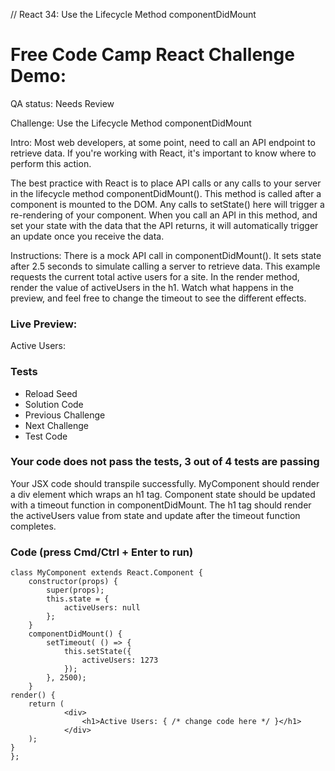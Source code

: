 // React 34: Use the Lifecycle Method componentDidMount

# Free Code Camp React Challenge Demo: 

QA status: Needs Review

Challenge: Use the Lifecycle Method componentDidMount

Intro: Most web developers, at some point, need to call an API endpoint to retrieve data. If you're working with React, it's important to know where to perform this action. 

The best practice with React is to place API calls or any calls to your server in the lifecycle method componentDidMount(). This method is called after a component is mounted to the DOM. Any calls to setState() here will trigger a re-rendering of your component. When you call an API in this method, and set your state with the data that the API returns, it will automatically trigger an update once you receive the data.

Instructions: There is a mock API call in componentDidMount(). It sets state after 2.5 seconds to simulate calling a server to retrieve data. This example requests the current total active users for a site. In the render method, render the value of activeUsers in the h1. Watch what happens in the preview, and feel free to change the timeout to see the different effects.

### Live Preview:

Active Users:

### Tests

* Reload Seed
* Solution Code
* Previous Challenge
* Next Challenge
* Test Code

### Your code does not pass the tests, 3 out of 4 tests are passing
Your JSX code should transpile successfully.
MyComponent should render a div element which wraps an h1 tag.
Component state should be updated with a timeout function in componentDidMount.
The h1 tag should render the activeUsers value from state and update after the timeout function completes.


### Code (press Cmd/Ctrl + Enter to run)

    class MyComponent extends React.Component {
        constructor(props) {
            super(props);
            this.state = {
                activeUsers: null
            };
        }
        componentDidMount() {
            setTimeout( () => {
                this.setState({
                    activeUsers: 1273
                });
            }, 2500);
        }
    render() {
        return (
                <div>
                    <h1>Active Users: { /* change code here */ }</h1>
                </div>
        );
    }
    };